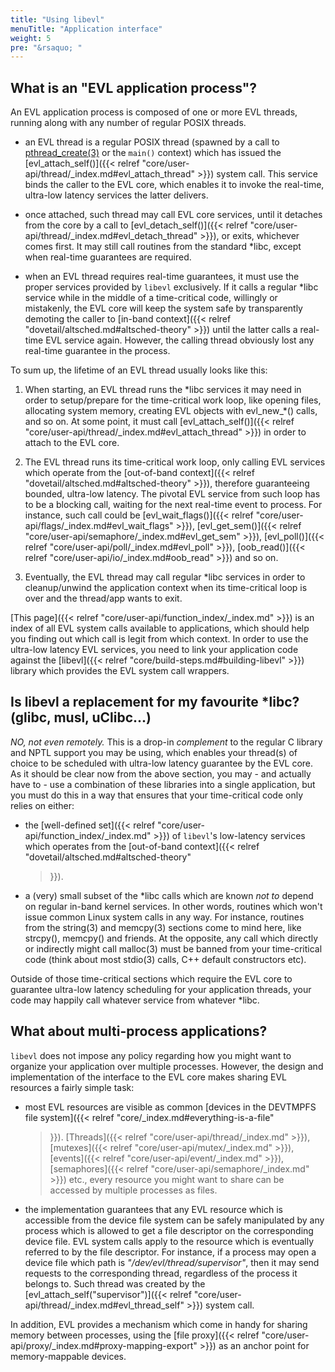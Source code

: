 ```yaml
---
title: "Using libevl"
menuTitle: "Application interface"
weight: 5
pre: "&rsaquo; "
---
```


## What is an "EVL application process"?

An EVL application process is composed of one or more EVL threads,
running along with any number of regular POSIX threads.

- an EVL thread is a regular POSIX thread (spawned by a call to
[pthread_create(3)](http://man7.org/linux/man-pages/man3/pthread_create.3.html)
or the `main()` context) which has issued the [evl_attach_self()]({{<
relref "core/user-api/thread/_index.md#evl_attach_thread" >}}) system
call. This service binds the caller to the EVL core, which enables it
to invoke the real-time, ultra-low latency services the latter
delivers.

- once attached, such thread may call EVL core services, until it
detaches from the core by a call to [evl_detach_self()]({{< relref
"core/user-api/thread/_index.md#evl_detach_thread" >}}), or exits,
whichever comes first. It may still call routines from the standard
\*libc, except when real-time guarantees are required.

- when an EVL thread requires real-time guarantees, it must use the
proper services provided by `libevl` exclusively. If it calls a
regular \*libc service while in the middle of a time-critical code,
willingly or mistakenly, the EVL core will keep the system safe by
transparently demoting the caller to [in-band context]({{< relref
"dovetail/altsched.md#altsched-theory" >}}) until the latter
calls a real-time EVL service again.  However, the calling thread
obviously lost any real-time guarantee in the process.

To sum up, the lifetime of an EVL thread usually looks like this:

1. When starting, an EVL thread runs the \*libc services it may need in
order to setup/prepare for the time-critical work loop, like opening
files, allocating system memory, creating EVL objects with
evl\_new\_*() calls, and so on. At some point, it must call
[evl_attach_self()]({{< relref
"core/user-api/thread/_index.md#evl_attach_thread" >}}) in order to
attach to the EVL core.

2. The EVL thread runs its time-critical work loop, only calling EVL
services which operate from the [out-of-band context]({{< relref
"dovetail/altsched.md#altsched-theory" >}}), therefore
guaranteeing bounded, ultra-low latency. The pivotal EVL service from
such loop has to be a blocking call, waiting for the next real-time
event to process. For instance, such call could be
[evl_wait_flags()]({{< relref
"core/user-api/flags/_index.md#evl_wait_flags" >}}),
[evl_get_sem()]({{< relref
"core/user-api/semaphore/_index.md#evl_get_sem" >}}), [evl_poll()]({{<
relref "core/user-api/poll/_index.md#evl_poll" >}}), [oob_read()]({{<
relref "core/user-api/io/_index.md#oob_read" >}}) and so on.

3. Eventually, the EVL thread may call regular \*libc services in order
to cleanup/unwind the application context when its time-critical loop
is over and the thread/app wants to exit.

[This page]({{< relref "core/user-api/function_index/_index.md" >}})
is an index of all EVL system calls available to applications, which
should help you finding out which call is legit from which context.
In order to use the ultra-low latency EVL services, you need to link
your application code against the [libevl]({{< relref
"core/build-steps.md#building-libevl" >}}) library which provides the
EVL system call wrappers.

## Is libevl a replacement for my favourite \*libc? (glibc, musl, uClibc...)

_NO, not even remotely._ This is a drop-in _complement_ to the regular
C library and NPTL support you may be using, which enables your
thread(s) of choice to be scheduled with ultra-low latency guarantee
by the EVL core. As it should be clear now from the above section, you
may - and actually have to - use a combination of these libraries into
a single application, but you must do this in a way that ensures that
your time-critical code only relies on either:

- the [well-defined set]({{< relref
  "core/user-api/function_index/_index.md" >}}) of `libevl`'s
  low-latency services which operates from the [out-of-band
  context]({{< relref "dovetail/altsched.md#altsched-theory"
  >}}).

- a (very) small subset of the \*libc calls which are known _not to_
  depend on regular in-band kernel services. In other words, routines
  which won't issue common Linux system calls in any way. For
  instance, routines from the string(3) and memcpy(3) sections come to
  mind here, like strcpy(), memcpy() and friends. At the opposite, any
  call which directly or indirectly might call malloc(3) must be
  banned from your time-critical code (think about most stdio(3)
  calls, C++ default constructors etc).

Outside of those time-critical sections which require the EVL core to
guarantee ultra-low latency scheduling for your application threads,
your code may happily call whatever service from whatever \*libc.

## What about multi-process applications?

`libevl` does not impose any policy regarding how you might want to
organize your application over multiple processes. However, the design
and implementation of the interface to the EVL core makes sharing EVL
resources a fairly simple task:

- most EVL resources are visible as common [devices in the DEVTMPFS
  file system]({{< relref "core/_index.md#everything-is-a-file"
  >}}). [Threads]({{< relref "core/user-api/thread/_index.md" >}}),
  [mutexes]({{< relref "core/user-api/mutex/_index.md" >}}),
  [events]({{< relref "core/user-api/event/_index.md" >}}),
  [semaphores]({{< relref "core/user-api/semaphore/_index.md" >}})
  etc., every resource you might want to share can be accessed by
  multiple processes as files.

- the implementation guarantees that any EVL resource which is
  accessible from the device file system can be safely manipulated by
  any process which is allowed to get a file descriptor on the
  corresponding device file. EVL system calls apply to the resource
  which is eventually referred to by the file descriptor. For
  instance, if a process may open a device file which path is
  _"/dev/evl/thread/supervisor"_, then it may send requests to the
  corresponding thread, regardless of the process it belongs to. Such
  thread was created by the [evl_attach_self("supervisor")]({{< relref
  "core/user-api/thread/_index.md#evl_thread_self" >}}) system call.

In addition, EVL provides a mechanism which come in handy for sharing
memory between processes, using the [file proxy]({{< relref
"core/user-api/proxy/_index.md#proxy-mapping-export" >}}) as an anchor
point for memory-mappable devices.
